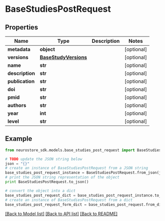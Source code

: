 # BaseStudiesPostRequest


## Properties
Name | Type | Description | Notes
------------ | ------------- | ------------- | -------------
**metadata** | **object** |  | [optional] 
**versions** | [**BaseStudyVersions**](BaseStudyVersions.md) |  | [optional] 
**name** | **str** |  | [optional] 
**description** | **str** |  | [optional] 
**publication** | **str** |  | [optional] 
**doi** | **str** |  | [optional] 
**pmid** | **str** |  | [optional] 
**authors** | **str** |  | [optional] 
**year** | **int** |  | [optional] 
**level** | **str** |  | [optional] 

## Example

```python
from neurostore_sdk.models.base_studies_post_request import BaseStudiesPostRequest

# TODO update the JSON string below
json = "{}"
# create an instance of BaseStudiesPostRequest from a JSON string
base_studies_post_request_instance = BaseStudiesPostRequest.from_json(json)
# print the JSON string representation of the object
print BaseStudiesPostRequest.to_json()

# convert the object into a dict
base_studies_post_request_dict = base_studies_post_request_instance.to_dict()
# create an instance of BaseStudiesPostRequest from a dict
base_studies_post_request_form_dict = base_studies_post_request.from_dict(base_studies_post_request_dict)
```
[[Back to Model list]](../README.md#documentation-for-models) [[Back to API list]](../README.md#documentation-for-api-endpoints) [[Back to README]](../README.md)



